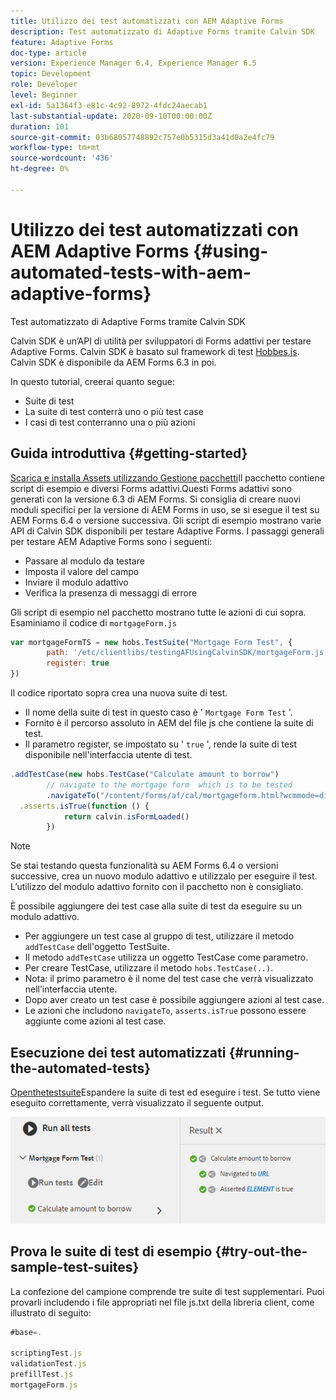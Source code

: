 ```yaml
---
title: Utilizzo dei test automatizzati con AEM Adaptive Forms
description: Test automatizzato di Adaptive Forms tramite Calvin SDK
feature: Adaptive Forms
doc-type: article
version: Experience Manager 6.4, Experience Manager 6.5
topic: Development
role: Developer
level: Beginner
exl-id: 5a1364f3-e81c-4c92-8972-4fdc24aecab1
last-substantial-update: 2020-09-10T00:00:00Z
duration: 101
source-git-commit: 03b68057748892c757e0b5315d3a41d0a2e4fc79
workflow-type: tm+mt
source-wordcount: '436'
ht-degree: 0%

---
```


# Utilizzo dei test automatizzati con AEM Adaptive Forms {#using-automated-tests-with-aem-adaptive-forms}

Test automatizzato di Adaptive Forms tramite Calvin SDK

Calvin SDK è un’API di utilità per sviluppatori di Forms adattivi per testare Adaptive Forms. Calvin SDK è basato sul framework di test [Hobbes.js](https://experienceleague.adobe.com/docs/experience-manager-release-information/aem-release-updates/previous-updates/aem-previous-versions.html?lang=it). Calvin SDK è disponibile da AEM Forms 6.3 in poi.

In questo tutorial, creerai quanto segue:

* Suite di test
* La suite di test conterrà uno o più test case
* I casi di test conterranno una o più azioni

## Guida introduttiva {#getting-started}

[Scarica e installa Assets utilizzando Gestione pacchetti](assets/testingadaptiveformsusingcalvinsdk1.zip)Il pacchetto contiene script di esempio e diversi Forms adattivi.Questi Forms adattivi sono generati con la versione 6.3 di AEM Forms. Si consiglia di creare nuovi moduli specifici per la versione di AEM Forms in uso, se si esegue il test su AEM Forms 6.4 o versione successiva. Gli script di esempio mostrano varie API di Calvin SDK disponibili per testare Adaptive Forms. I passaggi generali per testare AEM Adaptive Forms sono i seguenti:

* Passare al modulo da testare
* Imposta il valore del campo
* Inviare il modulo adattivo
* Verifica la presenza di messaggi di errore

Gli script di esempio nel pacchetto mostrano tutte le azioni di cui sopra.
Esaminiamo il codice di `mortgageForm.js`

```javascript
var mortgageFormTS = new hobs.TestSuite("Mortgage Form Test", {
        path: '/etc/clientlibs/testingAFUsingCalvinSDK/mortgageForm.js',
        register: true
})
```

Il codice riportato sopra crea una nuova suite di test.

* Il nome della suite di test in questo caso è &#39; `Mortgage Form Test` &#39;.
* Fornito è il percorso assoluto in AEM del file js che contiene la suite di test.
* Il parametro register, se impostato su &#39; `true` &#39;, rende la suite di test disponibile nell&#39;interfaccia utente di test.

```javascript
.addTestCase(new hobs.TestCase("Calculate amount to borrow")
        // navigate to the mortgage form  which is to be tested
        .navigateTo("/content/forms/af/cal/mortgageform.html?wcmmode=disabled")
  .asserts.isTrue(function () {
            return calvin.isFormLoaded()
        })
```

>[!NOTE]
>
>Se stai testando questa funzionalità su AEM Forms 6.4 o versioni successive, crea un nuovo modulo adattivo e utilizzalo per eseguire il test. L’utilizzo del modulo adattivo fornito con il pacchetto non è consigliato.

È possibile aggiungere dei test case alla suite di test da eseguire su un modulo adattivo.

* Per aggiungere un test case al gruppo di test, utilizzare il metodo `addTestCase` dell&#39;oggetto TestSuite.
* Il metodo `addTestCase` utilizza un oggetto TestCase come parametro.
* Per creare TestCase, utilizzare il metodo `hobs.TestCase(..)`.
* Nota: il primo parametro è il nome del test case che verrà visualizzato nell’interfaccia utente.
* Dopo aver creato un test case è possibile aggiungere azioni al test case.
* Le azioni che includono `navigateTo`, `asserts.isTrue` possono essere aggiunte come azioni al test case.

## Esecuzione dei test automatizzati {#running-the-automated-tests}

[Openthetestsuite](http://localhost:4502/libs/granite/testing/hobbes.html)Espandere la suite di test ed eseguire i test. Se tutto viene eseguito correttamente, verrà visualizzato il seguente output.

![calvinsdk](assets/calvinimage.png)

## Prova le suite di test di esempio {#try-out-the-sample-test-suites}

La confezione del campione comprende tre suite di test supplementari. Puoi provarli includendo i file appropriati nel file js.txt della libreria client, come illustrato di seguito:

```javascript
#base=.

scriptingTest.js
validationTest.js
prefillTest.js
mortgageForm.js
```
